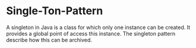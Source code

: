 # Single-Ton-Pattern
A singleton in Java is a class for which only one instance can be created. It provides a global point of access this instance. The singleton pattern describe how this can be archived.
